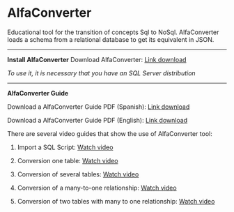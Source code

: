 # AlfaConverter
Educational tool for the transition of concepts Sql to NoSql. AlfaConverter loads a schema from a relational database to get its equivalent in JSON.
_______________
**Install AlfaConverter**
Download AlfaConverter: [Link download](https://github.com/KybeleGroup/AlfaConverter/blob/master/AlfaConverter-v1.1.0.0.zip)

*To use it, it is necessary that you have an SQL Server distribution*
_______________

**AlfaConverter Guide**
  
Download a AlfaConverter Guide PDF (Spanish): [Link download](https://github.com/KybeleGroup/AlfaConverter/blob/master/ManualUsuarioSpanish.pdf)

Download a AlfaConverter Guide PDF (English): [Link download](https://github.com/KybeleGroup/AlfaConverter/blob/master/ManualUsuarioEnglish.pdf)

There are several video guides that show the use of AlfaConverter tool:

  1. Import a SQL Script: [Watch video](https://github.com/KybeleGroup/AlfaConverter/blob/master/3-importar.gif)

  2. Conversion one table: [Watch video](https://github.com/KybeleGroup/AlfaConverter/blob/master/1-una-tabla.gif)
  
  3. Conversion of several tables: [Watch video](https://github.com/KybeleGroup/AlfaConverter/blob/master/2-multiples-tablas.gif)
  
  4. Conversion of a many-to-one relationship: [Watch video](https://github.com/KybeleGroup/AlfaConverter/blob/master/4-muchos-a-uno.gif)
   
  5. Conversion of two tables with many to one relationship: [Watch video](https://github.com/KybeleGroup/AlfaConverter/blob/master/5-muchos-a-uno.gif)

   
